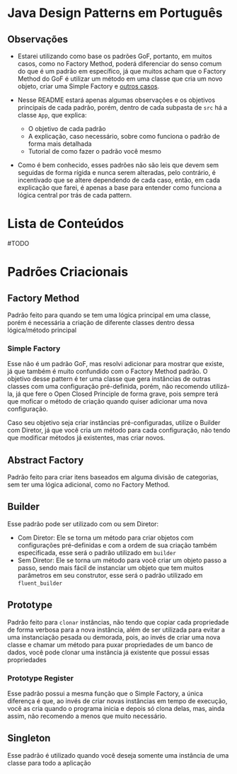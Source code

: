 # Java Design Patterns em Português

## Observações
- Estarei utilizando como base os padrões GoF, portanto, em muitos casos, como no Factory Method, poderá diferenciar do senso comum do que é um padrão em específico, já que muitos acham que o Factory Method do GoF é utilizar um método em uma classe que cria um novo objeto, criar uma Simple Factory e [outros casos](https://refactoring.guru/pt-br/design-patterns/factory-comparison).

- Nesse README estará apenas algumas observações e os objetivos principais de cada padrão, porém, dentro de cada subpasta de `src` há a classe `App`, que explica:
    - O objetivo de cada padrão
    - A explicação, caso necessário, sobre como funciona o padrão de forma mais detalhada
    - Tutorial de como fazer o padrão você mesmo
 
- Como é bem conhecido, esses padrões não são leis que devem sem seguidas de forma rígida e nunca serem alteradas, pelo contrário, é incentivado que se altere dependendo de cada caso, então, em cada explicação que farei, é apenas a base para entender como funciona a lógica central por trás de cada pattern.

# Lista de Conteúdos
#TODO

# Padrões Criacionais

## Factory Method
Padrão feito para quando se tem uma lógica principal em uma classe, porém é necessária a criação de diferente classes dentro dessa lógica/método principal


### Simple Factory
Esse não é um padrão GoF, mas resolvi adicionar para mostrar que existe, já que também é muito confundido com o Factory Method padrão. O objetivo desse pattern é ter uma classe que gera instâncias de outras classes com uma configuração pré-definida, porém, não recomendo utilizá-la, já que fere o Open Closed Principle de forma grave, pois sempre terá que moficar o método de criação quando quiser adicionar uma nova configuração.

Caso seu objetivo seja criar instâncias pré-configuradas, utilize o Builder com Diretor, já que você cria um método para cada configuração, não tendo que modificar métodos já existentes, mas criar novos.


## Abstract Factory
Padrão feito para criar itens baseados em alguma divisão de categorias, sem ter uma lógica adicional, como no Factory Method.


## Builder
Esse padrão pode ser utilizado com ou sem Diretor:
  - Com Diretor: Ele se torna um método para criar objetos com configurações pré-definidas e com a ordem de sua criação também especificada, esse será o padrão utilizado em `builder`
  - Sem Diretor: Ele se torna um método para você criar um objeto passo a passo, sendo mais fácil de instanciar um objeto que tem muitos parâmetros em seu construtor, esse será o padrão utilizado em `fluent_builder`


## Prototype
Padrão feito para `clonar` instâncias, não tendo que copiar cada propriedade de forma verbosa para a nova instância, além de ser utilizada para evitar a uma instanciação pesada ou demorada, pois, ao invés de criar uma nova classe e chamar um método para puxar propriedades de um banco de dados, você pode clonar uma instância já existente que possui essas propriedades


### Prototype Register
Esse padrão possui a mesma função que o Simple Factory, a única diferença é que, ao invés de criar novas instâncias em tempo de execução, você as cria quando o programa inicia e depois só clona delas, mas, ainda assim, não recomendo a menos que muito necessário.


## Singleton
Esse padrão é utilizado quando você deseja somente uma instância de uma classe para todo a aplicação

